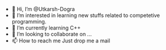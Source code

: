 - 👋 Hi, I’m @Utkarsh-Dogra
- 👀 I’m interested in learning new stuffs related to competetive programming.
- 🌱 I’m currently learning C++
- 💞️ I’m looking to collaborate on ...
- 📫 How to reach me Just drop me a mail

<!---
Utkarsh-Dogra/Utkarsh-Dogra is a ✨ special ✨ repository because its `README.md` (this file) appears on your GitHub profile.
You can click the Preview link to take a look at your changes.
--->
